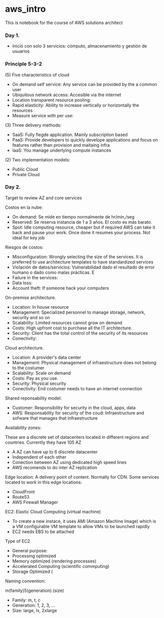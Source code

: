 # aws_intro
This is notebook for the course of AWS solutions architect

### Day 1.
- Inició con solo 3 servicios: cómputo, almacenamiento y gestión de usuarios

### Principle 5-3-2

(5) Five characteristics of cloud
  - On demand self service: Any service can be provided by the a common user
  - Ubiquitous network access: Accesible via the internet
  - Location transparent resource pooling: 
  - Rapid elasticity: Ability to increase vertically or horizontally the resources
  - Measure service with per use:

(3) Three delivery methods:
  - SaaS: Fully flegde application. Mainly subscription based
  - PaaS: Provide developers to quickly develope applications and focus on features rather than provision and maitaing infra
  - IaaS: You manage underlying compute instances

(2) Two implementation models:
  - Public Cloud
  - Private Cloud

### Day 2. 

Target to review AZ and core services

Costos en la nube:

- On demand: Se mide en tiempo normalmente de hr/min,/seg
- Reserved: Se reserva instancia de 1 a 3 años. El costo es más barato.
- Spot: Idle computing resource, cheaper but if required AWS can take it back and pause your work. Once done it resumes your process. Not ideal for key job

Riesgos de costos:

- Misconfiguration: Wrongly selecting the size of the services. It is preferred to use architecture templates to have standardized services
- Violación de datos/servicios: Vulnerabilidad dado el resultado de error humano o dado como malas prácticas. E
- Failure in the services:
- Data loss: 
- Account theft: If someone hack your computers

On-premise architecture.
- Location: In house resource
- Management: Specialized personnel to manage storage, network, security and so on
- Scalability: Limited resources cannot grow on demand
- Costs: High upfront cost to purchase all the IT architecture.
- Security: Client has the total control of the security of its resources
- Conectivity: 

Cloud architecture.
- Location: A provider's data center
- Management: Physical management of infraestructure does not belong to the costumer
- Scalability: Scale on demand
- Costs: Pay as you use.
- Security: Physical security
- Conectivity: End costumer needs to have an internet connection

Shared reponsability model:
- Customer: Responsibility for security in the cloud, apps, data
- AWS: Responsability for secuirty of the coud: Infraestructure and sofware that manages that infraestructure

Availability zones:

These are a discrete set of datacenters located in different regions and countries. Currently they have 105 AZ

- A AZ can have up to 6 discrete datacenter
- Independent of each other
- Conection between AZ using dedicated high speed lines
- AWS recomends to do inter AZ replication

Edge location: A delivery point of content. Normally for CDN. Some services located to work in this edge locations:

- CloudFront
- Route53
- AWS Firewall Manager

EC2: Elastic Cloud Computing (virtual machine)
- To create a new instace, it uses AMI (Amazon Machine Image) which is a VM configurable VM template to allow VMs to be launched rapidly
- EC2 needs EBS to be attached

Type of EC2

- General purpose: 
- Processing optimized
- Memory optimized (rendering processes)
- Accelerated Computing (scientific commputing)
- Storage Optimized (

Naming convention:

m(family)5(generation).(size)
- Family: m, t, c
- Generation: 1, 2, 3, ...
- Size: large, lx, 2xlarge





